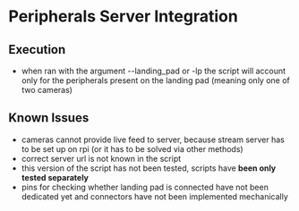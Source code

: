 # Peripherals Server Integration
## Execution
- when ran with the argument --landing_pad or -lp the script will account only for the peripherals present on the landing pad (meaning only one of two cameras)

## Known Issues
- cameras cannot provide live feed to server, because stream server has to be set up on rpi (or it has to be solved via other methods)
- correct server url is not known in the script
- this version of the script has not been tested, scripts have **been only tested separately**
- pins for checking whether landing pad is connected have not been dedicated yet and connectors have not been implemented mechanically
